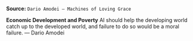 **Source:** `Dario Amodei — Machines of Loving Grace`

**Economic Development and Poverty**
AI should help the developing world catch up to the developed world, and failure to do so would be a moral failure. — Dario Amodei
